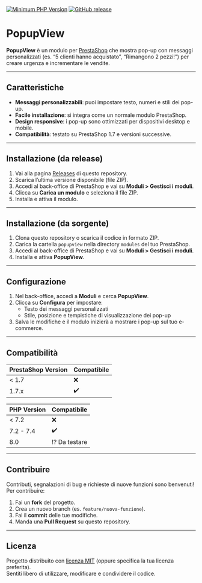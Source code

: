 [![Minimum PHP Version](https://img.shields.io/badge/php-%3E%3D%207.2-8892BF.svg?style=flat-square)](https://php.net/)
[![GitHub release](https://img.shields.io/github/v/release/<TUO-USERNAME>/popupview)](https://github.com/<TUO-USERNAME>/popupview/releases)

# PopupView

**PopupView** è un modulo per [PrestaShop](https://www.prestashop.com/) che mostra pop-up con messaggi personalizzati (es. “5 clienti hanno acquistato”, “Rimangono 2 pezzi!”) per creare urgenza e incrementare le vendite.  

---

## Caratteristiche

- **Messaggi personalizzabili**: puoi impostare testo, numeri e stili dei pop-up.  
- **Facile installazione**: si integra come un normale modulo PrestaShop.  
- **Design responsive**: i pop-up sono ottimizzati per dispositivi desktop e mobile.  
- **Compatibilità**: testato su PrestaShop 1.7 e versioni successive.  

---

## Installazione (da release)

1. Vai alla pagina [Releases](https://github.com/<TUO-USERNAME>/popupview/releases) di questo repository.  
2. Scarica l’ultima versione disponibile (file ZIP).  
3. Accedi al back-office di PrestaShop e vai su **Moduli > Gestisci i moduli**.  
4. Clicca su **Carica un modulo** e seleziona il file ZIP.  
5. Installa e attiva il modulo.  

---

## Installazione (da sorgente)

1. Clona questo repository o scarica il codice in formato ZIP.  
2. Carica la cartella `popupview` nella directory `modules` del tuo PrestaShop.  
3. Accedi al back-office di PrestaShop e vai su **Moduli > Gestisci i moduli**.  
4. Installa e attiva **PopupView**.  

---

## Configurazione

1. Nel back-office, accedi a **Moduli** e cerca **PopupView**.  
2. Clicca su **Configura** per impostare:  
   - Testo dei messaggi personalizzati  
   - Stile, posizione e tempistiche di visualizzazione dei pop-up  
3. Salva le modifiche e il modulo inizierà a mostrare i pop-up sul tuo e-commerce.  

---

## Compatibilità

| PrestaShop Version | Compatibile          |
| ------------------ | -------------------- |
| < 1.7             | :x:                  |
| 1.7.x             | :heavy_check_mark:   |

| PHP Version | Compatibile             |
| ----------- | ----------------------- |
| < 7.2       | :x:                     |
| 7.2 - 7.4   | :heavy_check_mark:      |
| 8.0         | :interrobang: Da testare|

---

## Contribuire

Contributi, segnalazioni di bug e richieste di nuove funzioni sono benvenuti!  
Per contribuire:  
1. Fai un **fork** del progetto.  
2. Crea un nuovo branch (es. `feature/nuova-funzione`).  
3. Fai il **commit** delle tue modifiche.  
4. Manda una **Pull Request** su questo repository.  

---

## Licenza

Progetto distribuito con [licenza MIT](LICENSE) (oppure specifica la tua licenza preferita).  
Sentiti libero di utilizzare, modificare e condividere il codice.  
